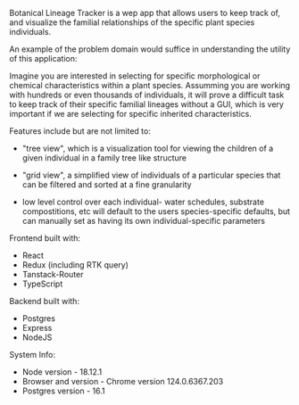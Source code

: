 Botanical Lineage Tracker is a wep app that allows users to keep track of, and visualize the familial relationships of the specific plant species individuals.

An example of the problem domain would suffice in understanding the utility of this application:

Imagine you are interested in selecting for specific morphological or chemical characteristics within a plant species.
Assumming you are working with hundreds or even thousands of individuals, it will prove a difficult task to keep track 
of their specific familial lineages without a GUI, which is very important if we are selecting for specific inherited 
characteristics.


Features include but are not limited to:

 - "tree view", which is a visualization tool for viewing the children of a given individual in a family tree like structure

 - "grid view", a simplified view of individuals of a particular species that can be filtered and sorted at a fine granularity

 - low level control over each individual- water schedules, substrate compostitions, etc will default to the users species-specific
defaults, but can manually set as having its own individual-specific parameters

Frontend built with:

 - React
 - Redux (including RTK query)
 - Tanstack-Router
 - TypeScript

Backend built with:
 - Postgres
 - Express
 - NodeJS

System Info:
 - Node version - 18.12.1
 - Browser and version - Chrome version 124.0.6367.203
 - Postgres version - 16.1



